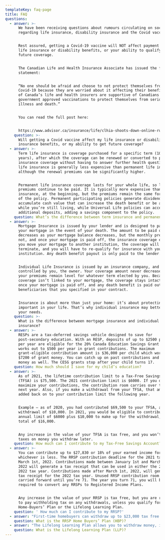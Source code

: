 ```yaml
---
templateKey: faq-page
title: FAQ
questions:
  - answer: >-
      We have been receiving questions about rumours circulating on social media
      regarding life insurance, disability insurance and the Covid vaccine. 


      Rest assured, getting a Covid-19 vaccine will NOT affect payment of your
      life insurance or disability benefits, or your ability to qualify for
      future coverage. 


      The Canadian Life and Health Insurance Associate has issued the following
      statement: 


      “No one should be afraid and choose to not protect themselves from
      Covid-19 because they are worried about it affecting their benefits. All
      of Canada’s life and health insurers are supportive of Canadians receiving
      government approved vaccinations to protect themselves from serious
      illness and death.”


      You can read the full post here: 


      https://www.advisor.ca/insurance/life/clhia-shoots-down-online-rumours-about-covid-19-vaccines-and-insurance/
    question: >-
      Will getting a Covid vaccine affect my life insurance or disability
      insurance benefits, or my ability to get future coverage?
  - answer: >-
      Term life insurance is coverage purchased for a specific term (10 or 20
      years), after which the coverage can be renewed or converted to permanent
      insurance coverage without having to answer further health questions. Term
      life insurance is generally less expensive than permanent life insurance,
      although the renewal premiums can be significantly higher.


      Permanent life insurance coverage lasts for your whole life, so long as
      premiums continue to be paid. It is typically more expensive than term
      insurance, at the beginning, but the premiums remain the same for the life
      of the policy. Permanent participating policies generate dividends and
      accumulate cash value that can increase the death benefit or be accessed
      while you’re still living, while Universal Life policies can accept
      additional deposits, adding a savings component to the policy.
    question: What’s the difference between term insurance and permanent insurance?
  - answer: >-
      Mortgage Insurance is issued by your lender and is designed to pay off
      your mortgage in the event of your death. The amount to be paid out
      decreases as your mortgage balance decreases, but the monthly premium does
      not, and once your mortgage is paid off, the insurance coverage ends. If
      you move your mortgage to another institution, the coverage will
      terminate, and you will have to re-qualify for insurance with your new
      institution. Any death benefit payout is only paid to the lender.


      Individual Life Insurance is issued by an insurance company, and owned and
      controlled by you, the owner. Your coverage amount never decreases, and
      your premiums remain level for whatever term elected by you. Because the
      coverage isn’t linked to your mortgage, the coverage stays intact even
      once your mortgage is paid off, and any death benefit is paid out to the
      beneficiaries that you specified in your contract.


      Insurance is about more than just your home: it’s about protecting what’s
      important in your life. That’s why individual insurance may better suit
      your needs.
    question: >-
      What is the difference between mortgage insurance and individual life
      insurance?
  - answer: >-
      RESPs are a tax-deferred savings vehicle designed to save for
      post-secondary education. With an RESP, deposits of up to $2500 per child
      per year are eligible for the 20% Canada Education Savings Grant – this
      works out to $500 per year in grant contributions. The maximum
      grant-eligible contribution amount is $36,000 per child which works out to
      $7200 of grant money. You can catch up on past contributions and grant
      money as well. The CESG grants stop after your child turns 17.
    question: How much should I save for my child’s education?
  - answer: >-
      As of 2021, the lifetime contribution limit to a Tax-Free Savings Account
      (TFSA) is $75,500. The 2021 contribution limit is $6000. If you did not
      maximize your contributions, the contribution room carries over to the
      next year. Also, if you make a withdrawal from your TFSA, that amount is
      added back on to your contribution limit the following year.


      Example – as of 2020, you had contributed $69,500 to your TFSA, and took a
      withdrawal of $10,000. In 2021, you would be eligible to contribute the
      annual limit of $6000 plus $10,000 to make up for the withdrawal, for a
      total of $16,000.


      Any increase in the value of your TFSA is tax free, and you won’t pay any
      taxes on money you withdraw later.
    question: How much can I contribute to my Tax-Free Savings Account?
  - answer: >-
      You can contribute up to $27,830 or 18% of your earned income for 2021,
      whichever is less. The RRSP contribution deadline for the 2021 tax year is
      March 1st, 2022. Contributions made between January 1st and March 1st,
      2022 will generate a tax receipt that can be used in either the 2021 or
      2022 tax year. Contributions made after March 1st, 2022, will generate a
      tax receipt for the 2022 tax year. Unused RRSP contribution room can be
      carried forward until you’re 71. The year you turn 71, you will be
      required to convert any RRSPs to Registered Income Plans. 


      Any increase in the value of your RRSP is tax free, but you are required
      to pay withholding tax on any withdrawals, unless you qualify for the
      Home-Buyers’ Plan or the Lifelong Learning Plan.
    question: ' How much can I contribute to my RRSP?'
  - answer: "First-time homebuyers can withdraw up to $23,000 tax free from their RRSP to put towards the purchase of an eligible property. To qualify as a first-time homebuyer, you cannot have lived in a home that you or your spouse/common-law partner owned in the past 4 years. \LAny amount withdrawn under the HBP must be re-contributed to your RRSP. You have up to 15 years, starting the second year after your withdrawal, to re-contribute. If you do not re-contribute in the 15-year period, you will have to pay income tax on the outstanding amount."
    question: What is the RRSP Home Buyers’ Plan (HBP)?
  - answer: "The Lifelong Learning Plan allows you to withdraw money, interest-free, from your RRSPs to finance full-time training or education for yourself or your spouse/common-law partner. You can withdraw up to $10,000 per year, for a maximum of $20,000. Any amount withdrawn over the maximum will be included in your income that year and will be subject to income tax. \LYou have up to 10 years to re-contribute the money to your RRSP, at a rate of 10% per year until it has been repaid in full. You can repay the full amount at any time. If you re-pay less than 10% in any given year, you must include the difference in your income for that year."
    question: What is the Lifelong Learning Plan (LLP)?
---
```


